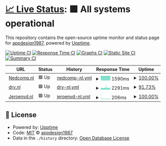 # [📈 Live Status](https://appdesign1987.github.io/uptimesite): <!--live status--> **🟩 All systems operational**

This repository contains the open-source uptime monitor and status page for [appdesign1987](https://appdesign1987.github.io/uptimesite), powered by [Upptime](https://github.com/upptime/upptime).

[![Uptime CI](https://github.com/appdesign1987/uptimesite/workflows/Uptime%20CI/badge.svg)](https://github.com/appdesign1987/uptimesite/actions?query=workflow%3A%22Uptime+CI%22)
[![Response Time CI](https://github.com/appdesign1987/uptimesite/workflows/Response%20Time%20CI/badge.svg)](https://github.com/appdesign1987/uptimesite/actions?query=workflow%3A%22Response+Time+CI%22)
[![Graphs CI](https://github.com/appdesign1987/uptimesite/workflows/Graphs%20CI/badge.svg)](https://github.com/appdesign1987/uptimesite/actions?query=workflow%3A%22Graphs+CI%22)
[![Static Site CI](https://github.com/appdesign1987/uptimesite/workflows/Static%20Site%20CI/badge.svg)](https://github.com/appdesign1987/uptimesite/actions?query=workflow%3A%22Static+Site+CI%22)
[![Summary CI](https://github.com/appdesign1987/uptimesite/workflows/Summary%20CI/badge.svg)](https://github.com/appdesign1987/uptimesite/actions?query=workflow%3A%22Summary+CI%22)

<!--start: status pages-->
<!-- This summary is generated by Upptime (https://github.com/upptime/upptime) -->
<!-- Do not edit this manually, your changes will be overwritten -->
<!-- prettier-ignore -->
| URL | Status | History | Response Time | Uptime |
| --- | ------ | ------- | ------------- | ------ |
| <img alt="" src="https://favicons.githubusercontent.com/www.nedcomp.nl" height="13"> [Nedcomp.nl](https://www.nedcomp.nl) | 🟩 Up | [nedcomp-nl.yml](https://github.com/appdesign1987/uptimesite/commits/HEAD/history/nedcomp-nl.yml) | <details><summary><img alt="Response time graph" src="./graphs/nedcomp-nl/response-time-week.png" height="20"> 1590ms</summary><br><a href="https://appdesign1987.github.io/uptimesite/history/nedcomp-nl"><img alt="Response time 1590" src="https://img.shields.io/endpoint?url=https%3A%2F%2Fraw.githubusercontent.com%2Fappdesign1987%2Fuptimesite%2FHEAD%2Fapi%2Fnedcomp-nl%2Fresponse-time.json"></a><br><a href="https://appdesign1987.github.io/uptimesite/history/nedcomp-nl"><img alt="24-hour response time 1599" src="https://img.shields.io/endpoint?url=https%3A%2F%2Fraw.githubusercontent.com%2Fappdesign1987%2Fuptimesite%2FHEAD%2Fapi%2Fnedcomp-nl%2Fresponse-time-day.json"></a><br><a href="https://appdesign1987.github.io/uptimesite/history/nedcomp-nl"><img alt="7-day response time 1590" src="https://img.shields.io/endpoint?url=https%3A%2F%2Fraw.githubusercontent.com%2Fappdesign1987%2Fuptimesite%2FHEAD%2Fapi%2Fnedcomp-nl%2Fresponse-time-week.json"></a><br><a href="https://appdesign1987.github.io/uptimesite/history/nedcomp-nl"><img alt="30-day response time 1590" src="https://img.shields.io/endpoint?url=https%3A%2F%2Fraw.githubusercontent.com%2Fappdesign1987%2Fuptimesite%2FHEAD%2Fapi%2Fnedcomp-nl%2Fresponse-time-month.json"></a><br><a href="https://appdesign1987.github.io/uptimesite/history/nedcomp-nl"><img alt="1-year response time 1590" src="https://img.shields.io/endpoint?url=https%3A%2F%2Fraw.githubusercontent.com%2Fappdesign1987%2Fuptimesite%2FHEAD%2Fapi%2Fnedcomp-nl%2Fresponse-time-year.json"></a></details> | <details><summary><a href="https://appdesign1987.github.io/uptimesite/history/nedcomp-nl">100.00%</a></summary><a href="https://appdesign1987.github.io/uptimesite/history/nedcomp-nl"><img alt="All-time uptime 100.00%" src="https://img.shields.io/endpoint?url=https%3A%2F%2Fraw.githubusercontent.com%2Fappdesign1987%2Fuptimesite%2FHEAD%2Fapi%2Fnedcomp-nl%2Fuptime.json"></a><br><a href="https://appdesign1987.github.io/uptimesite/history/nedcomp-nl"><img alt="24-hour uptime 100.00%" src="https://img.shields.io/endpoint?url=https%3A%2F%2Fraw.githubusercontent.com%2Fappdesign1987%2Fuptimesite%2FHEAD%2Fapi%2Fnedcomp-nl%2Fuptime-day.json"></a><br><a href="https://appdesign1987.github.io/uptimesite/history/nedcomp-nl"><img alt="7-day uptime 100.00%" src="https://img.shields.io/endpoint?url=https%3A%2F%2Fraw.githubusercontent.com%2Fappdesign1987%2Fuptimesite%2FHEAD%2Fapi%2Fnedcomp-nl%2Fuptime-week.json"></a><br><a href="https://appdesign1987.github.io/uptimesite/history/nedcomp-nl"><img alt="30-day uptime 100.00%" src="https://img.shields.io/endpoint?url=https%3A%2F%2Fraw.githubusercontent.com%2Fappdesign1987%2Fuptimesite%2FHEAD%2Fapi%2Fnedcomp-nl%2Fuptime-month.json"></a><br><a href="https://appdesign1987.github.io/uptimesite/history/nedcomp-nl"><img alt="1-year uptime 100.00%" src="https://img.shields.io/endpoint?url=https%3A%2F%2Fraw.githubusercontent.com%2Fappdesign1987%2Fuptimesite%2FHEAD%2Fapi%2Fnedcomp-nl%2Fuptime-year.json"></a></details>
| <img alt="" src="https://favicons.githubusercontent.com/drv.nl" height="13"> [drv.nl](https://drv.nl) | 🟩 Up | [drv-nl.yml](https://github.com/appdesign1987/uptimesite/commits/HEAD/history/drv-nl.yml) | <details><summary><img alt="Response time graph" src="./graphs/drv-nl/response-time-week.png" height="20"> 2291ms</summary><br><a href="https://appdesign1987.github.io/uptimesite/history/drv-nl"><img alt="Response time 2291" src="https://img.shields.io/endpoint?url=https%3A%2F%2Fraw.githubusercontent.com%2Fappdesign1987%2Fuptimesite%2FHEAD%2Fapi%2Fdrv-nl%2Fresponse-time.json"></a><br><a href="https://appdesign1987.github.io/uptimesite/history/drv-nl"><img alt="24-hour response time 2355" src="https://img.shields.io/endpoint?url=https%3A%2F%2Fraw.githubusercontent.com%2Fappdesign1987%2Fuptimesite%2FHEAD%2Fapi%2Fdrv-nl%2Fresponse-time-day.json"></a><br><a href="https://appdesign1987.github.io/uptimesite/history/drv-nl"><img alt="7-day response time 2291" src="https://img.shields.io/endpoint?url=https%3A%2F%2Fraw.githubusercontent.com%2Fappdesign1987%2Fuptimesite%2FHEAD%2Fapi%2Fdrv-nl%2Fresponse-time-week.json"></a><br><a href="https://appdesign1987.github.io/uptimesite/history/drv-nl"><img alt="30-day response time 2291" src="https://img.shields.io/endpoint?url=https%3A%2F%2Fraw.githubusercontent.com%2Fappdesign1987%2Fuptimesite%2FHEAD%2Fapi%2Fdrv-nl%2Fresponse-time-month.json"></a><br><a href="https://appdesign1987.github.io/uptimesite/history/drv-nl"><img alt="1-year response time 2291" src="https://img.shields.io/endpoint?url=https%3A%2F%2Fraw.githubusercontent.com%2Fappdesign1987%2Fuptimesite%2FHEAD%2Fapi%2Fdrv-nl%2Fresponse-time-year.json"></a></details> | <details><summary><a href="https://appdesign1987.github.io/uptimesite/history/drv-nl">91.73%</a></summary><a href="https://appdesign1987.github.io/uptimesite/history/drv-nl"><img alt="All-time uptime 91.73%" src="https://img.shields.io/endpoint?url=https%3A%2F%2Fraw.githubusercontent.com%2Fappdesign1987%2Fuptimesite%2FHEAD%2Fapi%2Fdrv-nl%2Fuptime.json"></a><br><a href="https://appdesign1987.github.io/uptimesite/history/drv-nl"><img alt="24-hour uptime 100.00%" src="https://img.shields.io/endpoint?url=https%3A%2F%2Fraw.githubusercontent.com%2Fappdesign1987%2Fuptimesite%2FHEAD%2Fapi%2Fdrv-nl%2Fuptime-day.json"></a><br><a href="https://appdesign1987.github.io/uptimesite/history/drv-nl"><img alt="7-day uptime 91.73%" src="https://img.shields.io/endpoint?url=https%3A%2F%2Fraw.githubusercontent.com%2Fappdesign1987%2Fuptimesite%2FHEAD%2Fapi%2Fdrv-nl%2Fuptime-week.json"></a><br><a href="https://appdesign1987.github.io/uptimesite/history/drv-nl"><img alt="30-day uptime 91.73%" src="https://img.shields.io/endpoint?url=https%3A%2F%2Fraw.githubusercontent.com%2Fappdesign1987%2Fuptimesite%2FHEAD%2Fapi%2Fdrv-nl%2Fuptime-month.json"></a><br><a href="https://appdesign1987.github.io/uptimesite/history/drv-nl"><img alt="1-year uptime 91.73%" src="https://img.shields.io/endpoint?url=https%3A%2F%2Fraw.githubusercontent.com%2Fappdesign1987%2Fuptimesite%2FHEAD%2Fapi%2Fdrv-nl%2Fuptime-year.json"></a></details>
| <img alt="" src="https://favicons.githubusercontent.com/jeroenvd.nl" height="13"> [Jeroenvd.nl](https://jeroenvd.nl) | 🟩 Up | [jeroenvd-nl.yml](https://github.com/appdesign1987/uptimesite/commits/HEAD/history/jeroenvd-nl.yml) | <details><summary><img alt="Response time graph" src="./graphs/jeroenvd-nl/response-time-week.png" height="20"> 206ms</summary><br><a href="https://appdesign1987.github.io/uptimesite/history/jeroenvd-nl"><img alt="Response time 206" src="https://img.shields.io/endpoint?url=https%3A%2F%2Fraw.githubusercontent.com%2Fappdesign1987%2Fuptimesite%2FHEAD%2Fapi%2Fjeroenvd-nl%2Fresponse-time.json"></a><br><a href="https://appdesign1987.github.io/uptimesite/history/jeroenvd-nl"><img alt="24-hour response time 187" src="https://img.shields.io/endpoint?url=https%3A%2F%2Fraw.githubusercontent.com%2Fappdesign1987%2Fuptimesite%2FHEAD%2Fapi%2Fjeroenvd-nl%2Fresponse-time-day.json"></a><br><a href="https://appdesign1987.github.io/uptimesite/history/jeroenvd-nl"><img alt="7-day response time 206" src="https://img.shields.io/endpoint?url=https%3A%2F%2Fraw.githubusercontent.com%2Fappdesign1987%2Fuptimesite%2FHEAD%2Fapi%2Fjeroenvd-nl%2Fresponse-time-week.json"></a><br><a href="https://appdesign1987.github.io/uptimesite/history/jeroenvd-nl"><img alt="30-day response time 206" src="https://img.shields.io/endpoint?url=https%3A%2F%2Fraw.githubusercontent.com%2Fappdesign1987%2Fuptimesite%2FHEAD%2Fapi%2Fjeroenvd-nl%2Fresponse-time-month.json"></a><br><a href="https://appdesign1987.github.io/uptimesite/history/jeroenvd-nl"><img alt="1-year response time 206" src="https://img.shields.io/endpoint?url=https%3A%2F%2Fraw.githubusercontent.com%2Fappdesign1987%2Fuptimesite%2FHEAD%2Fapi%2Fjeroenvd-nl%2Fresponse-time-year.json"></a></details> | <details><summary><a href="https://appdesign1987.github.io/uptimesite/history/jeroenvd-nl">100.00%</a></summary><a href="https://appdesign1987.github.io/uptimesite/history/jeroenvd-nl"><img alt="All-time uptime 100.00%" src="https://img.shields.io/endpoint?url=https%3A%2F%2Fraw.githubusercontent.com%2Fappdesign1987%2Fuptimesite%2FHEAD%2Fapi%2Fjeroenvd-nl%2Fuptime.json"></a><br><a href="https://appdesign1987.github.io/uptimesite/history/jeroenvd-nl"><img alt="24-hour uptime 100.00%" src="https://img.shields.io/endpoint?url=https%3A%2F%2Fraw.githubusercontent.com%2Fappdesign1987%2Fuptimesite%2FHEAD%2Fapi%2Fjeroenvd-nl%2Fuptime-day.json"></a><br><a href="https://appdesign1987.github.io/uptimesite/history/jeroenvd-nl"><img alt="7-day uptime 100.00%" src="https://img.shields.io/endpoint?url=https%3A%2F%2Fraw.githubusercontent.com%2Fappdesign1987%2Fuptimesite%2FHEAD%2Fapi%2Fjeroenvd-nl%2Fuptime-week.json"></a><br><a href="https://appdesign1987.github.io/uptimesite/history/jeroenvd-nl"><img alt="30-day uptime 100.00%" src="https://img.shields.io/endpoint?url=https%3A%2F%2Fraw.githubusercontent.com%2Fappdesign1987%2Fuptimesite%2FHEAD%2Fapi%2Fjeroenvd-nl%2Fuptime-month.json"></a><br><a href="https://appdesign1987.github.io/uptimesite/history/jeroenvd-nl"><img alt="1-year uptime 100.00%" src="https://img.shields.io/endpoint?url=https%3A%2F%2Fraw.githubusercontent.com%2Fappdesign1987%2Fuptimesite%2FHEAD%2Fapi%2Fjeroenvd-nl%2Fuptime-year.json"></a></details>

<!--end: status pages-->

## 📄 License

- Powered by: [Upptime](https://github.com/upptime/upptime)
- Code: [MIT](./LICENSE) © [appdesign1987](https://appdesign1987.github.io/uptimesite)
- Data in the `./history` directory: [Open Database License](https://opendatacommons.org/licenses/odbl/1-0/)
